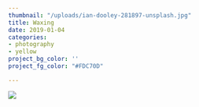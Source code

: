 ```yaml
---
thumbnail: "/uploads/ian-dooley-281897-unsplash.jpg"
title: Waxing
date: 2019-01-04
categories:
- photography
- yellow
project_bg_color: ''
project_fg_color: "#FDC70D"

---
```

![](/uploads/ian-dooley-281897-unsplash.jpg)